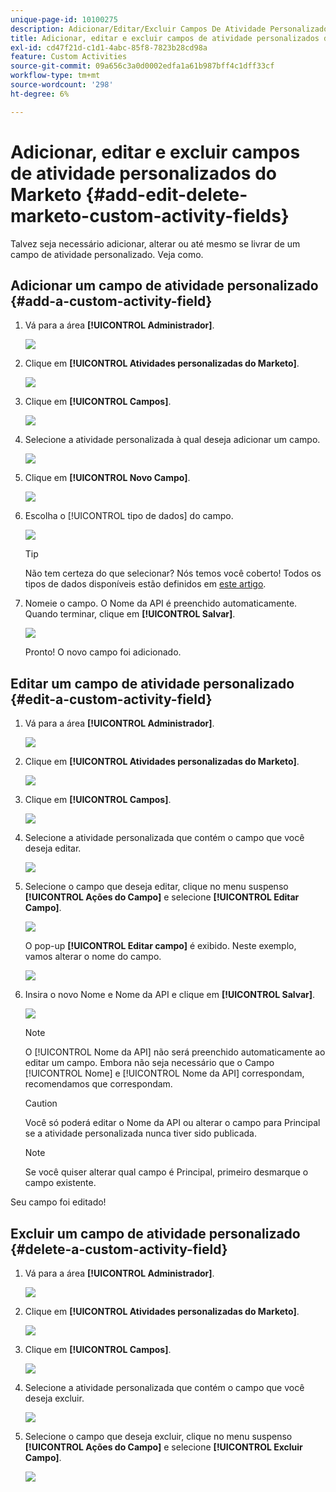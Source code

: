 ```yaml
---
unique-page-id: 10100275
description: Adicionar/Editar/Excluir Campos De Atividade Personalizados Do Marketo - Documentação Do Marketo - Documentação Do Produto
title: Adicionar, editar e excluir campos de atividade personalizados do Marketo
exl-id: cd47f21d-c1d1-4abc-85f8-7823b28cd98a
feature: Custom Activities
source-git-commit: 09a656c3a0d0002edfa1a61b987bff4c1dff33cf
workflow-type: tm+mt
source-wordcount: '298'
ht-degree: 6%

---
```


# Adicionar, editar e excluir campos de atividade personalizados do Marketo {#add-edit-delete-marketo-custom-activity-fields}

Talvez seja necessário adicionar, alterar ou até mesmo se livrar de um campo de atividade personalizado. Veja como.

## Adicionar um campo de atividade personalizado {#add-a-custom-activity-field}

1. Vá para a área **[!UICONTROL Administrador]**.

   ![](assets/add-edit-delete-marketo-custom-activity-fields-1.png)

1. Clique em **[!UICONTROL Atividades personalizadas do Marketo]**.

   ![](assets/add-edit-delete-marketo-custom-activity-fields-2.png)

1. Clique em **[!UICONTROL Campos]**.

   ![](assets/add-edit-delete-marketo-custom-activity-fields-3.png)

1. Selecione a atividade personalizada à qual deseja adicionar um campo.

   ![](assets/add-edit-delete-marketo-custom-activity-fields-4.png)

1. Clique em **[!UICONTROL Novo Campo]**.

   ![](assets/add-edit-delete-marketo-custom-activity-fields-5.png)

1. Escolha o [!UICONTROL tipo de dados] do campo.

   ![](assets/add-edit-delete-marketo-custom-activity-fields-6.png)

   >[!TIP]
   >
   >Não tem certeza do que selecionar? Nós temos você coberto! Todos os tipos de dados disponíveis estão definidos em [este artigo](/help/marketo/product-docs/administration/field-management/custom-field-type-glossary.md).

1. Nomeie o campo. O Nome da API é preenchido automaticamente. Quando terminar, clique em **[!UICONTROL Salvar]**.

   ![](assets/add-edit-delete-marketo-custom-activity-fields-7.png)

   Pronto! O novo campo foi adicionado.

## Editar um campo de atividade personalizado {#edit-a-custom-activity-field}

1. Vá para a área **[!UICONTROL Administrador]**.

   ![](assets/add-edit-delete-marketo-custom-activity-fields-8.png)

1. Clique em **[!UICONTROL Atividades personalizadas do Marketo]**.

   ![](assets/add-edit-delete-marketo-custom-activity-fields-9.png)

1. Clique em **[!UICONTROL Campos]**.

   ![](assets/add-edit-delete-marketo-custom-activity-fields-10.png)

1. Selecione a atividade personalizada que contém o campo que você deseja editar.

   ![](assets/add-edit-delete-marketo-custom-activity-fields-11.png)

1. Selecione o campo que deseja editar, clique no menu suspenso **[!UICONTROL Ações do Campo]** e selecione **[!UICONTROL Editar Campo]**.

   ![](assets/add-edit-delete-marketo-custom-activity-fields-12.png)

   O pop-up **[!UICONTROL Editar campo]** é exibido. Neste exemplo, vamos alterar o nome do campo.

   ![](assets/add-edit-delete-marketo-custom-activity-fields-13.png)

1. Insira o novo Nome e Nome da API e clique em **[!UICONTROL Salvar]**.

   ![](assets/add-edit-delete-marketo-custom-activity-fields-14.png)

   >[!NOTE]
   >
   >O [!UICONTROL Nome da API] não será preenchido automaticamente ao editar um campo. Embora não seja necessário que o Campo [!UICONTROL Nome] e [!UICONTROL Nome da API] correspondam, recomendamos que correspondam.

   >[!CAUTION]
   >
   >Você só poderá editar o Nome da API ou alterar o campo para Principal se a atividade personalizada nunca tiver sido publicada.

   >[!NOTE]
   >
   >Se você quiser alterar qual campo é Principal, primeiro desmarque o campo existente.

Seu campo foi editado!

## Excluir um campo de atividade personalizado {#delete-a-custom-activity-field}

1. Vá para a área **[!UICONTROL Administrador]**.

   ![](assets/add-edit-delete-marketo-custom-activity-fields-15.png)

1. Clique em **[!UICONTROL Atividades personalizadas do Marketo]**.

   ![](assets/add-edit-delete-marketo-custom-activity-fields-16.png)

1. Clique em **[!UICONTROL Campos]**.

   ![](assets/add-edit-delete-marketo-custom-activity-fields-17.png)

1. Selecione a atividade personalizada que contém o campo que você deseja excluir.

   ![](assets/add-edit-delete-marketo-custom-activity-fields-18.png)

1. Selecione o campo que deseja excluir, clique no menu suspenso **[!UICONTROL Ações do Campo]** e selecione **[!UICONTROL Excluir Campo]**.

   ![](assets/add-edit-delete-marketo-custom-activity-fields-19.png)
